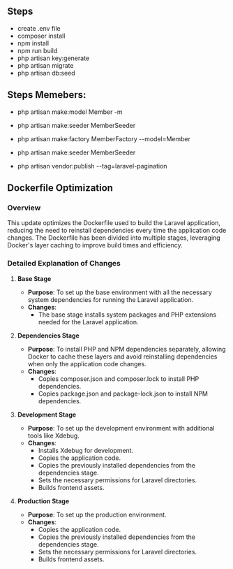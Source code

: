 ## Steps
- create .env file
- composer install
- npm install
- npm run build
- php artisan key:generate
- php artisan migrate
- php artisan db:seed


## Steps Memebers:
- php artisan make:model Member -m
- php artisan make:seeder MemberSeeder
- php artisan make:factory MemberFactory --model=Member
- php artisan make:seeder MemberSeeder


- php artisan vendor:publish --tag=laravel-pagination

## Dockerfile Optimization

### Overview

This update optimizes the Dockerfile used to build the Laravel application, reducing the need to reinstall dependencies every time the application code changes. The Dockerfile has been divided into multiple stages, leveraging Docker's layer caching to improve build times and efficiency.

### Detailed Explanation of Changes

1. **Base Stage**
   - **Purpose**: To set up the base environment with all the necessary system dependencies for running the Laravel application.
   - **Changes**:
     - The base stage installs system packages and PHP extensions needed for the Laravel application.

3. **Dependencies Stage**
   - **Purpose**: To install PHP and NPM dependencies separately, allowing Docker to cache these layers and avoid reinstalling dependencies when only the application code changes.
   - **Changes**:
     - Copies composer.json and composer.lock to install PHP dependencies.
     - Copies package.json and package-lock.json to install NPM dependencies.

4. **Development Stage**
   - **Purpose**: To set up the development environment with additional tools like Xdebug.
   - **Changes**:
     - Installs Xdebug for development.
     - Copies the application code.
     - Copies the previously installed dependencies from the dependencies stage.
     - Sets the necessary permissions for Laravel directories.
     - Builds frontend assets.

5. **Production Stage**
   - **Purpose**: To set up the production environment.
   - **Changes**:
     - Copies the application code.
     - Copies the previously installed dependencies from the dependencies stage.
     - Sets the necessary permissions for Laravel directories.
     - Builds frontend assets.

